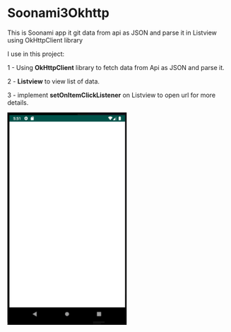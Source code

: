 # Soonami3Okhttp


This is Soonami app it git data from api as JSON and parse it in Listview using OkHttpClient library

I use in this project:


1 - Using **OkHttpClient** library to fetch data from Api as JSON and parse it.

2 - **Listview** to view list of data.

3 - implement **setOnItemClickListener** on Listview to open url for more details.


![demo](https://github.com/Ahmedmedhat187/Soonami3Okhttp/blob/master/soonami3%20demo.gif)
